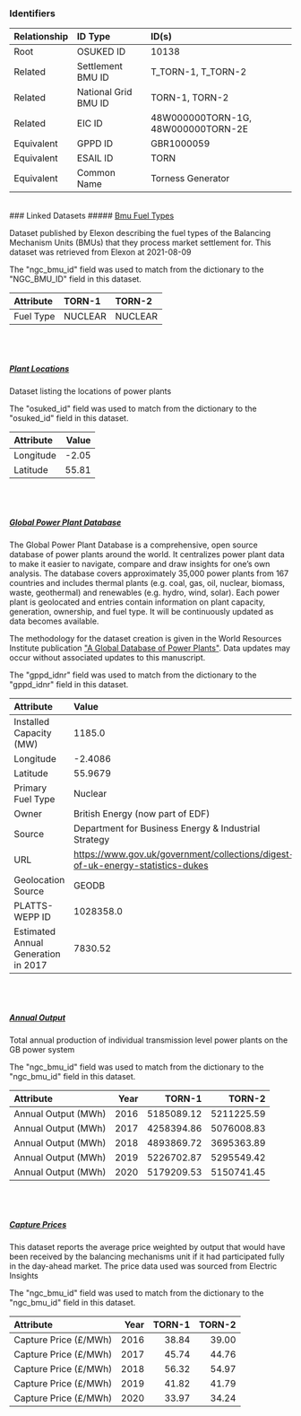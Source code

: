 ### Identifiers

| Relationship   | ID Type              | ID(s)                              |
|:---------------|:---------------------|:-----------------------------------|
| Root           | OSUKED ID            | 10138                              |
| Related        | Settlement BMU ID    | T_TORN-1, T_TORN-2                 |
| Related        | National Grid BMU ID | TORN-1, TORN-2                     |
| Related        | EIC ID               | 48W000000TORN-1G, 48W000000TORN-2E |
| Equivalent     | GPPD ID              | GBR1000059                         |
| Equivalent     | ESAIL ID             | TORN                               |
| Equivalent     | Common Name          | Torness Generator                  |

<br>
### Linked Datasets
##### <a href="https://raw.githubusercontent.com/OSUKED/Dictionary-Datasets/main/datasets/bmu-fuel-types/datapackage.json">Bmu Fuel Types</a>

Dataset published by Elexon describing the fuel types of the Balancing Mechanism Units (BMUs) that they process market settlement for. This dataset was retrieved from Elexon at 2021-08-09

The "ngc_bmu_id" field was used to match from the dictionary to the "NGC_BMU_ID" field in this dataset.

| Attribute   | TORN-1   | TORN-2   |
|:------------|:---------|:---------|
| Fuel Type   | NUCLEAR  | NUCLEAR  |

<br><br>
##### <a href="https://raw.githubusercontent.com/OSUKED/Dictionary-Datasets/main/datasets/plant-locations/datapackage.json">Plant Locations</a>

Dataset listing the locations of power plants

The "osuked_id" field was used to match from the dictionary to the "osuked_id" field in this dataset.

| Attribute   |   Value |
|:------------|--------:|
| Longitude   |   -2.05 |
| Latitude    |   55.81 |

<br><br>
##### <a href="https://raw.githubusercontent.com/OSUKED/Dictionary-Datasets/main/datasets/global-power-plant-database/datapackage.json">Global Power Plant Database</a>

The Global Power Plant Database is a comprehensive, open source database of power plants around the world. It centralizes power plant data to make it easier to navigate, compare and draw insights for one’s own analysis. The database covers approximately 35,000 power plants from 167 countries and includes thermal plants (e.g. coal, gas, oil, nuclear, biomass, waste, geothermal) and renewables (e.g. hydro, wind, solar). Each power plant is geolocated and entries contain information on plant capacity, generation, ownership, and fuel type. It will be continuously updated as data becomes available. 

The methodology for the dataset creation is given in the World Resources Institute publication ["A Global Database of Power Plants"](https://www.wri.org/research/global-database-power-plants). Data updates may occur without associated updates to this manuscript.

The "gppd_idnr" field was used to match from the dictionary to the "gppd_idnr" field in this dataset.

| Attribute                           | Value                                                                          |
|:------------------------------------|:-------------------------------------------------------------------------------|
| Installed Capacity (MW)             | 1185.0                                                                         |
| Longitude                           | -2.4086                                                                        |
| Latitude                            | 55.9679                                                                        |
| Primary Fuel Type                   | Nuclear                                                                        |
| Owner                               | British Energy (now part of EDF)                                               |
| Source                              | Department for Business Energy & Industrial Strategy                           |
| URL                                 | https://www.gov.uk/government/collections/digest-of-uk-energy-statistics-dukes |
| Geolocation Source                  | GEODB                                                                          |
| PLATTS-WEPP ID                      | 1028358.0                                                                      |
| Estimated Annual Generation in 2017 | 7830.52                                                                        |

<br><br>
##### <a href="https://raw.githubusercontent.com/OSUKED/Dictionary-Datasets/main/datasets/annual-output/datapackage.json">Annual Output</a>

Total annual production of individual transmission level power plants on the GB power system

The "ngc_bmu_id" field was used to match from the dictionary to the "ngc_bmu_id" field in this dataset.

| Attribute           |   Year |     TORN-1 |     TORN-2 |
|:--------------------|-------:|-----------:|-----------:|
| Annual Output (MWh) |   2016 | 5185089.12 | 5211225.59 |
| Annual Output (MWh) |   2017 | 4258394.86 | 5076008.83 |
| Annual Output (MWh) |   2018 | 4893869.72 | 3695363.89 |
| Annual Output (MWh) |   2019 | 5226702.87 | 5295549.42 |
| Annual Output (MWh) |   2020 | 5179209.53 | 5150741.45 |

<br><br>
##### <a href="https://raw.githubusercontent.com/OSUKED/Dictionary-Datasets/main/datasets/capture-prices/datapackage.json">Capture Prices</a>

This dataset reports the average price weighted by output that would have been received by the balancing mechanisms unit if it had participated fully in the day-ahead market. The price data used was sourced from Electric Insights

The "ngc_bmu_id" field was used to match from the dictionary to the "ngc_bmu_id" field in this dataset.

| Attribute             |   Year |   TORN-1 |   TORN-2 |
|:----------------------|-------:|---------:|---------:|
| Capture Price (£/MWh) |   2016 |    38.84 |    39.00 |
| Capture Price (£/MWh) |   2017 |    45.74 |    44.76 |
| Capture Price (£/MWh) |   2018 |    56.32 |    54.97 |
| Capture Price (£/MWh) |   2019 |    41.82 |    41.79 |
| Capture Price (£/MWh) |   2020 |    33.97 |    34.24 |
